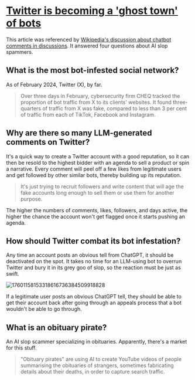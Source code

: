 # [Twitter is becoming a 'ghost town' of bots](https://www.abc.net.au/news/science/2024-02-28/twitter-x-fighting-bot-problem-as-ai-spam-floods-the-internet/103498070)

This article was referenced by [Wikipedia's discussion about chatbot comments in discussions](../../../2025/10/07/wikipedia_chatbot_comments_in_discussions.md). It answered four questions about AI slop spammers.

## What is the most bot-infested social network? 

As of February 2024, Twitter (X), by far.

> Over three days in February, cybersecurity firm CHEQ tracked the proportion of bot traffic from X to its clients' websites. It found three-quarters of traffic from X was fake, compared to less than 3 per cent of traffic from each of TikTok, Facebook and Instagram.

## Why are there so many LLM-generated comments on Twitter?

It's a quick way to create a Twitter account with a good reputation, so it can then be resold to the highest bidder with an agenda to sell a product or spin a narrative. Every comment will peel off a few likes from legitimate users and get followed by other similar bots, thereby building up its reputation.

> It's just trying to recruit followers and write content that will age the fake accounts long enough to sell them or use them for another purpose.

The higher the numbers of comments, likes, followers, and days active, the higher the chance the account won't get flagged once it starts pushing an agenda.

## How should Twitter combat its bot infestation?

Any time an account posts an obvious tell from ChatGPT, it should be deactivated on the spot. It takes no time for an LLM-using bot to overrun Twitter and bury it in its grey goo of slop, so the reaction must be just as swift.

![17601158153318616736384509918828](https://github.com/user-attachments/assets/c4e853c4-84d4-4f2c-a312-ddc8c5f93311)

If a legitimate user posts an obvious ChatGPT tell, they should be able to get their account back after going through an appeals process that a bot wouldn't be able to go through.

## What is an obituary pirate?

An AI slop scammer specializing in obituaries. Apparently, there's a market for this stuff.

> "Obituary pirates" are using AI to create YouTube videos of people summarising the obituaries of strangers, sometimes fabricating details about their deaths, in order to capture search traffic.
